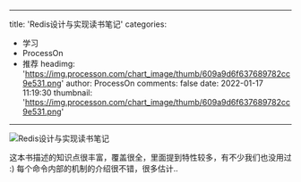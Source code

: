 
---
title: 'Redis设计与实现读书笔记'
categories: 
 - 学习
 - ProcessOn
 - 推荐
headimg: 'https://img.processon.com/chart_image/thumb/609a9d6f637689782cc9e531.png'
author: ProcessOn
comments: false
date: 2022-01-17 11:19:30
thumbnail: 'https://img.processon.com/chart_image/thumb/609a9d6f637689782cc9e531.png'
---

<div>   
<img class="thumb" alt="Redis设计与实现读书笔记" src="https://img.processon.com/chart_image/thumb/609a9d6f637689782cc9e531.png" referrerpolicy="no-referrer">
<p>这本书描述的知识点很丰富，覆盖很全，里面提到特性较多，有不少我们也没用过 :) 每个命令内部的机制的介绍很不错，很多估计..</p>  
</div>
            